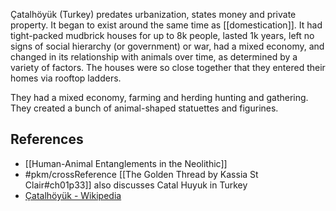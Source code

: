 Çatalhöyük (Turkey) predates urbanization, states money and private property. It began to exist around the same time as [[domestication]]. It had tight-packed mudbrick houses for up to 8k people, lasted 1k years, left no signs of social hierarchy (or government) or war, had a mixed economy, and changed in its relationship with animals over time, as determined by a variety of factors. The houses were so close together that they entered their homes via rooftop ladders. 

They had a mixed economy, farming and herding hunting and gathering. They created a bunch of animal-shaped statuettes and figurines. 

## References
* [[Human-Animal Entanglements in the Neolithic]]
* #pkm/crossReference  [[The Golden Thread by Kassia St Clair#ch01p33]] also discusses Catal Huyuk in Turkey
* [Çatalhöyük - Wikipedia](https://en.wikipedia.org/wiki/%C3%87atalh%C3%B6y%C3%BCk)